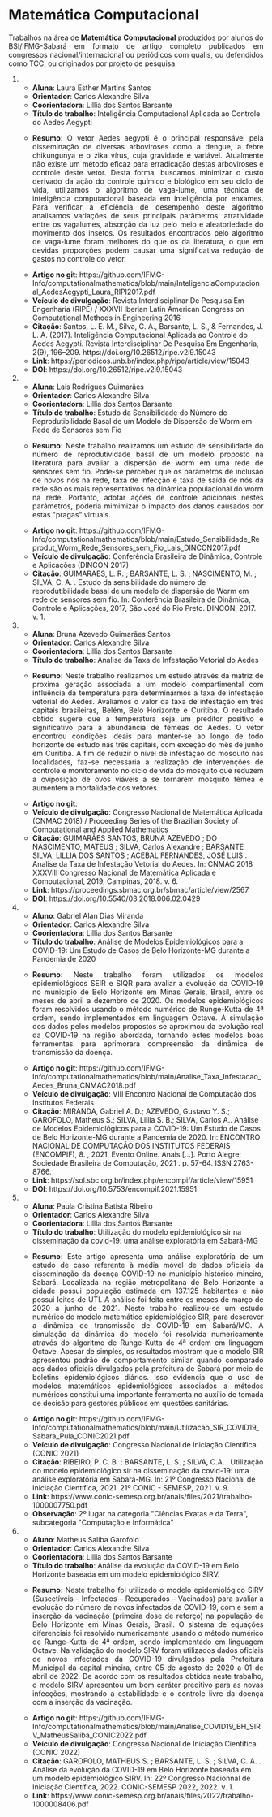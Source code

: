 # Matemática Computacional

<p align="Justify">Trabalhos na área de <b>Matemática Computacional</b> produzidos por alunos do BSI/IFMG-Sabará em formato de artigo completo publicados em congressos nacional/internacional ou periódicos com qualis, ou defendidos como TCC, ou originados por projeto de pesquisa.</p>

<ol>
<li>
  <ul>
    <li> <b>Aluna</b>: Laura Esther Martins Santos</li>
    <li> <b>Orientador</b>: Carlos Alexandre Silva</li>
    <li> <b>Coorientadora</b>: Lillia dos Santos Barsante</li>
    <li> <b>Título do trabalho</b>: Inteligência Computacional Aplicada ao Controle do Aedes Aegypti</li>
    <li> <p align="Justify"><b>Resumo</b>: O vetor Aedes aegypti é o principal responsável pela disseminação de diversas arboviroses como a dengue, a febre chikungunya e o zika vírus, cuja gravidade é variável. Atualmente não existe um método eficaz para erradicação destas arboviroses e controle deste vetor. Desta forma, buscamos minimizar o custo derivado da ação do controle químico e biológico em seu ciclo de vida, utilizamos o algoritmo de vaga-lume, uma técnica de inteligência computacional baseada em inteligência por enxames. Para verificar a eficiência de desempenho deste algoritmo analisamos variações de seus principais parâmetros: atratividade entre os vagalumes, absorção da luz pelo meio e aleatoriedade do movimento dos insetos. Os resultados encontrados pelo algoritmo de vaga-lume foram melhores do que os da literatura, o que em devidas proporções podem causar uma significativa redução de gastos no controle do vetor.</p></li>
    <li> <b>Artigo no git</b>: https://github.com/IFMG-Info/computationalmathematics/blob/main/InteligenciaComputacional_AedesAegypti_Laura_RIPI2017.pdf </li>
    <li> <b>Veículo de divulgação</b>: Revista Interdisciplinar De Pesquisa Em Engenharia (RIPE) / XXXVII Iberian Latin American Congress on Computational Methods in Engineering 2016</li>
    <li> <b>Citação</b>: Santos, L. E. M., Silva, C. A., Barsante, L. S., & Fernandes, J. L. A. (2017). Inteligência Computacional Aplicada ao Controle do Aedes Aegypti. Revista Interdisciplinar De Pesquisa Em Engenharia, 2(9), 196–209. https://doi.org/10.26512/ripe.v2i9.15043 </li>
    <li> <b>Link</b>: https://periodicos.unb.br/index.php/ripe/article/view/15043 </li>
    <li> <b>DOI</b>: https://doi.org/10.26512/ripe.v2i9.15043 </li>
  </ul>
</li>

<li>
  <ul>
    <li> <b>Aluna</b>: Lais Rodrigues Guimarães</li>
    <li> <b>Orientador</b>: Carlos Alexandre Silva</li>
    <li> <b>Coorientadora</b>: Lillia dos Santos Barsante</li>
    <li> <b>Título do trabalho</b>: Estudo da Sensibilidade do Número de Reprodutibilidade Basal de um Modelo de Dispersão de Worm em Rede de Sensores sem Fio</li>
    <li> <p align="Justify"><b>Resumo</b>: Neste trabalho realizamos um estudo de sensibilidade do número de reprodutividade basal de um modelo proposto na literatura para avaliar a dispersão de worm em uma rede de sensores sem fio. Pode-se perceber que os parâmetros de inclusão de novos nós na rede, taxa de infecção e taxa de saída de nós da rede são os mais representativos na dinâmica populacional do worm na rede. Portanto, adotar ações de controle adicionais nestes parâmetros, poderia mimimizar o impacto dos danos causados por estas "pragas" virtuais.</p></li>
    <li> <b>Artigo no git</b>: https://github.com/IFMG-Info/computationalmathematics/blob/main/Estudo_Sensibilidade_Reprodut_Worm_Rede_Sensores_sem_Fio_Lais_DINCON2017.pdf </li>
    <li> <b>Veículo de divulgação</b>: Conferência Brasileira de Dinâmica, Controle e Aplicações (DINCON 2017) </li>
    <li> <b>Citação</b>: GUIMARAES, L. R. ; BARSANTE, L. S. ; NASCIMENTO, M. ; SILVA, C. A. . Estudo da sensibilidade do número de reprodutibilidade basal de um modelo de dispersão de Worm em rede de sensores sem fio. In: Conferência Brasileira de Dinâmica, Controle e Aplicações, 2017, São José do Rio Preto. DINCON, 2017. v. 1.  </li>
  </ul>
</li>

<li>
  <ul>
    <li> <b>Aluna</b>: Bruna Azevedo Guimarães Santos</li>
    <li> <b>Orientador</b>: Carlos Alexandre Silva</li>
    <li> <b>Coorientadora</b>: Lillia dos Santos Barsante</li>
    <li> <b>Título do trabalho</b>: Analise da Taxa de Infestação Vetorial do Aedes</li>
    <li> <p align="Justify"><b>Resumo</b>: Neste trabalho realizamos um estudo através da matriz de proxima geração associada a um modelo compartimental com influência da temperatura para determinarmos a taxa de infestação vetorial do Aedes. Avaliamos o valor da taxa de infestação em três capitais brasileiras, Belém, Belo Horizonte e Curitiba. O resultado obtido sugere que a temperatura seja um preditor positivo e significativo para a abundância de fêmeas do Aedes. O vetor encontrou condições ideais para manter-se ao longo de todo horizonte de estudo nas três capitais, com exceção do mês de junho em Curitiba. A fim de reduzir o nível de infestação do mosquito nas localidades, faz-se necessaria a realização de intervenções de controle e monitoramento no ciclo de vida do mosquito que reduzem a oviposição de ovos viáveis a se tornarem mosquito fêmea e aumentem a mortalidade dos vetores.</p></li>
    <li> <b>Artigo no git</b>:  </li>
    <li> <b>Veículo de divulgação</b>: Congresso Nacional de Matemática Aplicada (CNMAC 2018) / Proceeding Series of the Brazilian Society of Computational and Applied Mathematics </li>
    <li> <b>Citação</b>: GUIMARÃES SANTOS, BRUNA AZEVEDO ; DO NASCIMENTO, MATEUS ; SILVA, Carlos Alexandre ; BARSANTE SILVA, LILLIA DOS SANTOS ; ACEBAL FERNANDES, JOSÉ LUIS . Analise da Taxa de Infestação Vetorial do Aedes. In: CNMAC 2018 XXXVIII Congresso Nacional de Matemática Aplicada e Computacional, 2019, Campinas, 2018. v. 6.  </li>
    <li> <b>Link</b>: https://proceedings.sbmac.org.br/sbmac/article/view/2567 </li>
    <li> <b>DOI</b>: https://doi.org/10.5540/03.2018.006.02.0429 </li>
  </ul>
</li>

<li>
  <ul>
    <li> <b>Aluno</b>: Gabriel Alan Dias Miranda</li>
    <li> <b>Orientador</b>: Carlos Alexandre Silva</li>
    <li> <b>Coorientadora</b>: Lillia dos Santos Barsante</li>
    <li> <b>Título do trabalho</b>: Análise de Modelos Epidemiológicos para a COVID-19: Um Estudo de Casos de Belo Horizonte-MG durante a Pandemia de 2020</li>
    <li> <p align="Justify"><b>Resumo</b>: Neste trabalho foram utilizados os modelos epidemiológicos SEIR e SIQR para avaliar a evolução da COVID-19 no município de Belo Horizonte em Minas Gerais, Brasil, entre os meses de abril a dezembro de 2020. Os modelos epidemiológicos foram resolvidos usando o método numérico de Runge-Kutta de 4ª ordem, sendo implementados em linguagem Octave. A simulação dos dados pelos modelos propostos se aproximou da evolução real da COVID-19 na região abordada, tornando estes modelos boas ferramentas para aprimorara compreensão da dinâmica de transmissão da doença.</p></li>
    <li> <b>Artigo no git</b>: https://github.com/IFMG-Info/computationalmathematics/blob/main/Analise_Taxa_Infestacao_Aedes_Bruna_CNMAC2018.pdf </li>
    <li> <b>Veículo de divulgação</b>: VIII Encontro Nacional de Computação dos Institutos Federais </li>
    <li> <b>Citação</b>: MIRANDA, Gabriel A. D.; AZEVEDO, Gustavo Y. S.; GAROFOLO, Matheus S.; SILVA, Lillia S. B.; SILVA, Carlos A.. Análise de Modelos Epidemiológicos para a COVID-19: Um Estudo de Casos de Belo Horizonte-MG durante a Pandemia de 2020. In: ENCONTRO NACIONAL DE COMPUTAÇÃO DOS INSTITUTOS FEDERAIS (ENCOMPIF), 8. , 2021, Evento Online. Anais [...]. Porto Alegre: Sociedade Brasileira de Computação, 2021 . p. 57-64. ISSN 2763-8766.  </li>
    <li> <b>Link</b>: https://sol.sbc.org.br/index.php/encompif/article/view/15951 </li>
    <li> <b>DOI</b>: https://doi.org/10.5753/encompif.2021.15951 </li>
  </ul>
</li>

<li>
  <ul>
    <li> <b>Aluna</b>: Paula Cristina Batista Ribeiro </li>
    <li> <b>Orientador</b>: Carlos Alexandre Silva</li>
    <li> <b>Coorientadora</b>: Lillia dos Santos Barsante</li>
    <li> <b>Título do trabalho</b>: Utilização do modelo epidemiológico sir na disseminação da covid-19: uma análise exploratória em Sabará-MG</li>
    <li> <p align="Justify"><b>Resumo</b>: Este artigo apresenta uma análise exploratória de um estudo de caso referente à média móvel de dados oficiais da disseminação da doença COVID-19 no município histórico mineiro, Sabará. Localizada na região metropolitana de Belo Horizonte a cidade possui população estimada em 137.125 habitantes e não possui leitos de UTI. A análise foi feita entre os meses de março de 2020 a junho de 2021. Neste trabalho realizou-se um estudo numérico do modelo matemático epidemiológico SIR, para descrever a dinâmica de transmissão de COVID-19 em Sabará/MG. A simulação da dinâmica do modelo foi resolvida numericamente através do algoritmo de Runge-Kutta de 4ª ordem em linguagem Octave. Apesar de simples, os resultados mostram que o modelo SIR apresentou padrão de comportamento similar quando comparado aos dados oficiais divulgados pela prefeitura de Sabará por meio de boletins epidemiológicos diários. Isso evidencia que o uso de modelos matemáticos epidemiológicos associados a métodos numéricos constitui uma importante ferramenta no auxílio de tomada de decisão para gestores públicos em questões
sanitárias.</p></li>
    <li> <b>Artigo no git</b>: https://github.com/IFMG-Info/computationalmathematics/blob/main/Utilizacao_SIR_COVID19_Sabara_Pula_CONIC2021.pdf </li>
    <li> <b>Veículo de divulgação</b>: Congresso Nacional de Iniciação Científica (CONIC 2021) </li>
    <li> <b>Citação</b>: RIBEIRO, P. C. B. ; BARSANTE, L. S. ; SILVA, C.A. . Utilização do modelo epidemiológico sir na disseminação da covid-19: uma análise exploratória em Sabará-MG. In: 21º Congresso Nacional de Iniciação Científica, 2021. 21º CONIC - SEMESP, 2021. v. 9.  </li>
    <li> <b>Link</b>: https://www.conic-semesp.org.br/anais/files/2021/trabalho-1000007750.pdf </li>
    <li> <b>Observação</b>: 2º lugar na categoria "Ciências Exatas e da Terra", subcategoria "Computação e Informática"
  </ul>
</li>

<li>
  <ul>
    <li> <b>Aluno</b>: Matheus Saliba Garofolo</li>
    <li> <b>Orientador</b>: Carlos Alexandre Silva</li>
    <li> <b>Coorientadora</b>: Lillia dos Santos Barsante</li>
    <li> <b>Título do trabalho</b>: Análise da evolução da COVID-19 em Belo Horizonte baseada em um modelo epidemiológico SIRV.</li>
    <li> <p align="Justify"><b>Resumo</b>: Neste trabalho foi utilizado o modelo epidemiológico SIRV (Suscetíveis – Infectados – Recuperados – Vacinados) para avaliar a evolução do número de novos infectados da COVID-19, com e sem a inserção da vacinação (primeira dose de reforço) na população de Belo Horizonte em Minas Gerais, Brasil. O sistema de equações diferenciais foi resolvido numericamente usando o método numérico de Runge-Kutta de 4ª ordem, sendo implementado em linguagem Octave. Na validação do modelo SIRV foram utilizados dados oficiais de novos infectados da COVID-19 divulgados pela Prefeitura Municipal da capital mineira, entre 05 de agosto de 2020 a 01 de abril de 2022. De acordo com os resultados obtidos neste trabalho, o modelo SIRV apresentou um bom caráter preditivo para as novas infecções, mostrando a
estabilidade e o controle livre da doença com a inserção da vacinação.</p></li>
    <li> <b>Artigo no git</b>: https://github.com/IFMG-Info/computationalmathematics/blob/main/Analise_COVID19_BH_SIRV_MatheusSaliba_CONIC2022.pdf </li>
    <li> <b>Veículo de divulgação</b>: Congresso Nacional de Iniciação Científica (CONIC 2022)</li>
    <li> <b>Citação</b>: GAROFOLO, MATHEUS S. ; BARSANTE, L. S. ; SILVA, C. A. . Análise da evolução da COVID-19 em Belo Horizonte baseada em um modelo epidemiológico SIRV. In: 22º Congresso Nacionnal de Iniciação Científica, 2022. CONIC-SEMESP 2022, 2022. v. 1. </li>
    <li> <b>Link</b>: https://www.conic-semesp.org.br/anais/files/2022/trabalho-1000008406.pdf </li>
  </ul>
</li>

</ol>

